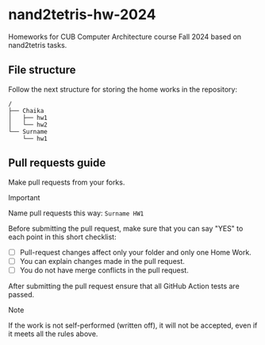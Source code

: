 # nand2tetris-hw-2024
Homeworks for CUB Computer Architecture course Fall 2024 based on nand2tetris tasks.

## File structure
Follow the next structure for storing the home works in the repository:
```
/
├── Chaika
│   ├── hw1
│   └── hw2
└── Surname
    └── hw1
```
## Pull requests guide
Make pull requests from your forks.  

> [!IMPORTANT]  
> Name pull requests this way:
> `Surname HW1`

Before submitting the pull request, make sure that you can say "YES" to each point in this short checklist:

- [ ] Pull-request changes affect only your folder and only one Home Work.
- [ ] You can explain changes made in the pull request.
- [ ] You do not have merge conflicts in the pull request.

After submitting the pull request ensure that all GitHub Action tests are passed.  

> [!NOTE]  
> If the work is not self-performed (written off), it will not be accepted, even if it meets all the rules above.
